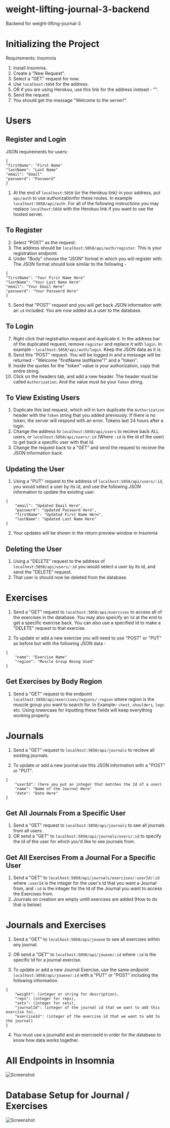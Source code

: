 # weight-lifting-journal-3-backend
Backend for weight-lifting-journal-3

# Initializing the Project
Requirements:
Insomnia

1) Install Insomnia.
2) Create a "New Request".
3) Select a "GET" request for now.
4) Use `localhost:5050` for the address.
5) OR if you are using Herokuu, use this link for the address instead - "".
6) Send the request.
7) You should get the message "Welcome to the server!".

# Users
## Register and Login

JSON requirements for users:
```
{
"firstName": "First Name"
"lastName": "Last Name"
"email": "Email"
"password": "Password"
}
```

1) At the end of `localhost:5050` (or the Herokuu link) in your address, put `api/auth` to use authorizationfor these routes. In example `localhost:5050/api/auth`.
For all of the following instructions you may replace `localhost:5050` with the Herokuu link if you want to use the hosted server.

## To Register

2) Select "POST" as the request.
3) The address should be `localhost:5050/api/auth/register`. This is your registration endpoint.
4) Under "Body" choose the "JSON" format in which you will register with. The JSON format should look similar to the following -
```
{
"firstName": "Your First Name Here"
"lastName": "Your Last Name Here"
"email": "Your Email Here"
"password": "Your Password Here"
}
```
5) Send that "POST" request and you will get back JSON information with an `id` included. You are now added as a user to the database.

## To Login

7) Right click that registration request and duplicate it. In the address bar of the duplicated request, remove `register` and replace it with `login`. In example - `localhost:5050/api/auth/login`. Keep the JSON data as it is.
8) Send this "POST" request. You will be logged in and a message will be returned - "Welcome "firstName lastName"!" and a "token".
9) Inside the quotes for the "token" value is your authorization, copy that entire string.
10) Click on the headers tab, and add a new header. The header must be called
`Authorization`. And the value must be your `Token` string.

## To View Existing Users

1) Duplicate this last request, which will in turn duplicate the `Authorization` header with the `Token` string that you added previously. If there is no token, the server will respond with an error. Tokens last 24 hours after a login.
2) Change the address to `localhost:5050/api/users` to recieve back ALL users, or `localhost:5050/api/users/:id` (Where `:id` is the id of the user) to get back a specific user with that Id.
3) Change the request back to a "GET" and send the request to recieve the JSON information back. 

## Updating the User

1) Using a "PUT" request to the address of `localhost:5050/api/users/:id`, you would select a user by its id, and use the following JSON information to update the existing user.
```
{
    "email": "Updated Email Here",
    "password": "Updated Password Here",
    "firstName": "Updated First Name Here",
    "lastName": "Updated Last Name Here"
}
```
2) Your updates will be shown in the return preview window in Insomnia

## Deleting the User

1) Using a "DELETE" request to the address of `localhost:5050/api/users/:id` you would select a user by its id, and send the "DELETE" request. 
2) That user is should now be deleted from the database.

# Exercises

1) Send a "GET" request to `localhost:5050/api/exercises` to access all of the exercises in the database. You may also speicify an `Id` at the end to get a specific exercise back. You can also use a specified Id to make a "DELETE" request to that exercise.

2) To update or add a new exercise you will need to use "POST" or "PUT" as before but with the following JSON data -
```
{
    "name": "Exercise Name"
    "region": "Muscle Group Being Used"
}
```

## Get Exercises by Body Region

1) Send a "GET" request to the endpoint `localhost:5050/api/exercises/regions/:region` where region is the muscle group you want to search for. In Example- `chest`, `shoulders`, `legs` etc. Using lowercase for inputting these fields will keep everything working properly.

# Journals 

1) Send a "GET" request to `localhost:5050/api/journals` to recieve all existing journals.

2) To update or add a new journal use this JSON information with a "POST" or "PUT".

```
{
    "userId": (here you put an integer that matches the Id of a user)
    "name": "Name of the Journal Here"
    "date": "Date Here"
}
```

## Get All Journals From a Specific User

1) Send a "GET" request to `localhost:5050/api/journals` to see all journals from all users.
2) OR send a "GET" to `localhost:5050/api/journals/users/:id` to specify the Id of the user for which you'd like to see journals from.

## Get All Exercises From a Journal For a Specific User

1) Send a "GET" to `localhost:5050/api/journals/exercises/:userId/:id` where `:userId` is the integer for the user's Id that you want a Journal from, and `:id` is the integer for the Id of the Journal you want to access the Exercises from.
2) Journals on creation are empty untill exercises are added (How to do that is below)


# Journals and Exercises

1) Send a "GET" to `localhost:5050/api/jouexe` to see all exercises within any journal.
2) OR send a "GET" to `localhost:5050/api/jouexe/:id` where `:id` is the specific Id for a journal exercise.

3) To update or add a new Journal Exercise, use the same endpoint `localhost:5050/api/jouexe/:id` with a "PUT" or "POST" including the following information.

```
{
    "weight": (integer or string for description),
    "reps": (integer for reps),
    "sets": (integer for sets),
    "journalId": (integer of the journal id that we want to add this exercise to),
    "exerciseId": (integer of the exercise id that we want to add to the journal)
}
```
4) You must use a journalId and an exerciseId in order for the database to know how data works together.

# All Endpoints in Insomnia

![Screenshot](Endpoints.png)

# Database Setup for Journal / Exercises

![Screenshot](Database.png)

